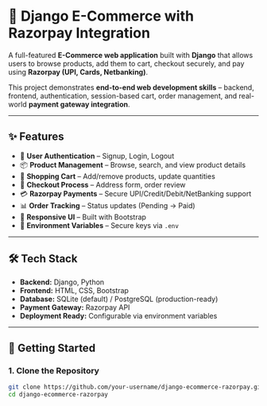 # 🛒 Django E-Commerce with Razorpay Integration

A full-featured **E-Commerce web application** built with **Django** that allows users to browse products, add them to cart, checkout securely, and pay using **Razorpay (UPI, Cards, Netbanking)**.  

This project demonstrates **end-to-end web development skills** – backend, frontend, authentication, session-based cart, order management, and real-world **payment gateway integration**.

---

## ✨ Features
- 🔑 **User Authentication** – Signup, Login, Logout
- 📦 **Product Management** – Browse, search, and view product details
- 🛒 **Shopping Cart** – Add/remove products, update quantities
- 📍 **Checkout Process** – Address form, order review
- 💳 **Razorpay Payments** – Secure UPI/Credit/Debit/NetBanking support
- 📊 **Order Tracking** – Status updates (Pending → Paid)
- 🎨 **Responsive UI** – Built with Bootstrap
- 🔐 **Environment Variables** – Secure keys via `.env`

---

## 🛠️ Tech Stack
- **Backend:** Django, Python  
- **Frontend:** HTML, CSS, Bootstrap  
- **Database:** SQLite (default) / PostgreSQL (production-ready)  
- **Payment Gateway:** Razorpay API  
- **Deployment Ready:** Configurable via environment variables  

---

## 🚀 Getting Started

### 1. Clone the Repository
```bash
git clone https://github.com/your-username/django-ecommerce-razorpay.git
cd django-ecommerce-razorpay
